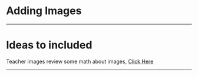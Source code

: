 # Adding Images


---

# Ideas to included
Teacher images review some math about images, <a href="https://drive.google.com/drive/folders/1dkKeWlhkW9NqJCfoOT3DAjAMD3ztSUwk">Click Here</a>

---
